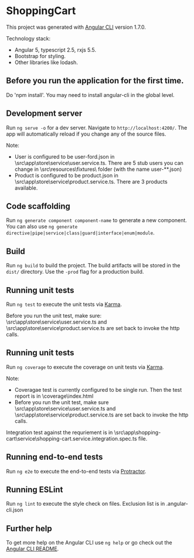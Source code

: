 # ShoppingCart

This project was generated with [Angular CLI](https://github.com/angular/angular-cli) version 1.7.0.
 
Technology stack:
- Angular 5, typescript 2.5, rxjs 5.5.
- Bootstrap for styling.
- Other libraries like lodash.

## Before you run the application for the first time.

Do 'npm install'. You may need to install angular-cli in the global level.

## Development server

Run `ng serve -o` for a dev server. Navigate to `http://localhost:4200/`. The app will automatically reload if you change any of the source files.

Note:
- User is configured to be user-ford.json in \src\app\store\service\user.service.ts. There are 5 stub users you can change in \src\resources\fixtures\ folder (with the name user-**.json)
- Product is configured to be product.json in \src\app\store\service\product.service.ts. There are 3 products available.


## Code scaffolding

Run `ng generate component component-name` to generate a new component. You can also use `ng generate directive|pipe|service|class|guard|interface|enum|module`.

## Build

Run `ng build` to build the project. The build artifacts will be stored in the `dist/` directory. Use the `-prod` flag for a production build.

## Running unit tests

Run `ng test` to execute the unit tests via [Karma](https://karma-runner.github.io).

Before you run the unit test, make sure:
\src\app\store\service\user.service.ts and \src\app\store\service\product.service.ts are set back to invoke the http calls.
 

## Running unit tests

Run `ng coverage` to execute the coverage on unit tests via [Karma](https://karma-runner.github.io). 

Note:
- Coveragae test is currently configured to be single run. Then the test report is in \coverage\index.html 
- Before you run the unit test, make sure \src\app\store\service\user.service.ts and \src\app\store\service\product.service.ts are set back to invoke the http calls.

Integration test against the requriement is in \src\app\shopping-cart\service\shopping-cart.service.integration.spec.ts file.

## Running end-to-end tests

Run `ng e2e` to execute the end-to-end tests via [Protractor](http://www.protractortest.org/).

## Running ESLint

Run `ng lint` to execute the style check on files. Exclusion list is in .angular-cli.json 

## Further help

To get more help on the Angular CLI use `ng help` or go check out the [Angular CLI README](https://github.com/angular/angular-cli/blob/master/README.md).
